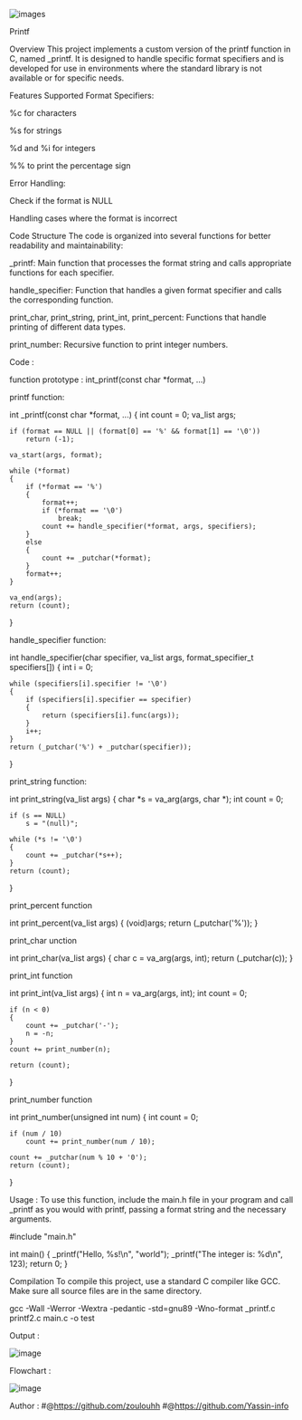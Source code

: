 
![images](https://github.com/user-attachments/assets/958a28ec-f9b0-487c-80f4-3085c1eb39d4)


Printf


Overview
This project implements a custom version of the printf function in C, named _printf. It is designed to handle specific format specifiers and is developed for use in environments where the standard library is not available or for specific needs.

Features
Supported Format Specifiers:

%c for characters

%s for strings

%d and %i for integers

%% to print the percentage sign

Error Handling:

Check if the format is NULL

Handling cases where the format is incorrect

Code Structure
The code is organized into several functions for better readability and maintainability:

_printf: Main function that processes the format string and calls appropriate functions for each specifier.

handle_specifier: Function that handles a given format specifier and calls the corresponding function.

print_char, print_string, print_int, print_percent: Functions that handle printing of different data types.

print_number: Recursive function to print integer numbers.

Code :

function prototype :
int_printf(const char *format, ...)

printf function:

int _printf(const char *format, ...)
{
    int count = 0;
    va_list args;

    if (format == NULL || (format[0] == '%' && format[1] == '\0'))
        return (-1);

    va_start(args, format);

    while (*format)
    {
        if (*format == '%')
        {
            format++;
            if (*format == '\0')
                break;
            count += handle_specifier(*format, args, specifiers);
        }
        else
        {
            count += _putchar(*format);
        }
        format++;
    }

    va_end(args);
    return (count);
}

handle_specifier function:

int handle_specifier(char specifier, va_list args, format_specifier_t specifiers[])
{
    int i = 0;

    while (specifiers[i].specifier != '\0')
    {
        if (specifiers[i].specifier == specifier)
        {
            return (specifiers[i].func(args));
        }
        i++;
    }
    return (_putchar('%') + _putchar(specifier));
}

print_string function:

int print_string(va_list args)
{
    char *s = va_arg(args, char *);
    int count = 0;

    if (s == NULL)
        s = "(null)";

    while (*s != '\0')
    {
        count += _putchar(*s++);
    }
    return (count);
}

print_percent function

int print_percent(va_list args)
{
    (void)args;
    return (_putchar('%'));
}

print_char unction

int print_char(va_list args)
{
    char c = va_arg(args, int);
    return (_putchar(c));
}

print_int function

int print_int(va_list args)
{
    int n = va_arg(args, int);
    int count = 0;

    if (n < 0)
    {
        count += _putchar('-');
        n = -n;
    }
    count += print_number(n);

    return (count);
}

print_number function

int print_number(unsigned int num)
{
    int count = 0;

    if (num / 10)
        count += print_number(num / 10);

    count += _putchar(num % 10 + '0');
    return (count);
}


Usage :
To use this function, include the main.h file in your program and call _printf as you would with printf, passing a format string and the necessary arguments.


#include "main.h"

int main()
{
    _printf("Hello, %s!\n", "world");
    _printf("The integer is: %d\n", 123);
    return 0;
}


Compilation
To compile this project, use a standard C compiler like GCC. Make sure all source files are in the same directory.

gcc -Wall -Werror -Wextra -pedantic -std=gnu89 -Wno-format _printf.c printf2.c main.c -o test

Output :


![image](https://github.com/user-attachments/assets/49e3426a-2b4c-49b9-90d6-e89aa7378a55)


Flowchart :

![image](https://github.com/user-attachments/assets/98750bbb-6083-4ad5-a5b3-c47f6989395f)

Author :
#@https://github.com/zoulouhh
#@https://github.com/Yassin-info
